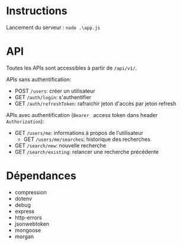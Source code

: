 # Instructions

Lancement du serveur : `node .\app.js`

# API

Toutes les APIs sont accessibles à partir de `/api/v1/`.

APIs sans authentification:
* POST `/users`: créer un utilisateur
* GET `/auth/login`: s'authentifier
* GET `/auth/refreshToken`: rafraichir jeton d'accès par jeton refresh

APIs avec authentification (`Bearer ` access token dans header `Authorization`):
* GET `/users/me`: informations à propos de l'utilisateur
    * GET `/users/me/searches`: historique des recherches
* GET `/search/new`: nouvelle recherche
* GET `/search/existing`: relancer une recherche précédente


# Dépendances
* compression
* dotenv
* debug
* express
* http-errors
* jsonwebtoken
* mongoose
* morgan